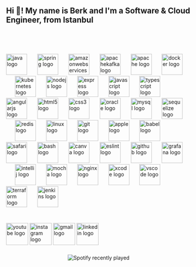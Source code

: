 <h2 align="left">Hi 👋! My name is Berk and I'm a Software & Cloud Engineer, from Istanbul</h2>

###

<br clear="both">

<img align="right" height="0" src=""  />

###

<br clear="both">

<div align="left">
  <img src="https://cdn.jsdelivr.net/gh/devicons/devicon/icons/java/java-original.svg" height="57" alt="java logo"  />
  <img width="20" />
  <img src="https://cdn.jsdelivr.net/gh/devicons/devicon/icons/spring/spring-original.svg" height="57" alt="spring logo"  />
  <img width="20" />
  <img src="https://cdn.jsdelivr.net/gh/devicons/devicon/icons/amazonwebservices/amazonwebservices-original.svg" height="57" alt="amazonwebservices logo"  />
  <img width="20" />
  <img src="https://cdn.jsdelivr.net/gh/devicons/devicon/icons/apachekafka/apachekafka-original.svg" height="57" alt="apachekafka logo"  />
  <img width="20" />
  <img src="https://cdn.jsdelivr.net/gh/devicons/devicon/icons/apache/apache-original.svg" height="57" alt="apache logo"  />
  <img width="20" />
  <img src="https://cdn.jsdelivr.net/gh/devicons/devicon/icons/docker/docker-original.svg" height="57" alt="docker logo"  />
  <img width="20" />
  <img src="https://cdn.jsdelivr.net/gh/devicons/devicon/icons/kubernetes/kubernetes-plain.svg" height="57" alt="kubernetes logo"  />
  <img width="20" />
  <img src="https://cdn.jsdelivr.net/gh/devicons/devicon/icons/nodejs/nodejs-original.svg" height="57" alt="nodejs logo"  />
  <img width="20" />
  <img src="https://cdn.jsdelivr.net/gh/devicons/devicon/icons/express/express-original.svg" height="57" alt="express logo"  />
  <img width="20" />
  <img src="https://cdn.jsdelivr.net/gh/devicons/devicon/icons/javascript/javascript-original.svg" height="57" alt="javascript logo"  />
  <img width="20" />
  <img src="https://cdn.jsdelivr.net/gh/devicons/devicon/icons/typescript/typescript-original.svg" height="57" alt="typescript logo"  />
  <img width="20" />
  <img src="https://cdn.jsdelivr.net/gh/devicons/devicon/icons/angularjs/angularjs-original.svg" height="57" alt="angularjs logo"  />
  <img width="20" />
  <img src="https://cdn.jsdelivr.net/gh/devicons/devicon/icons/html5/html5-original.svg" height="57" alt="html5 logo"  />
  <img width="20" />
  <img src="https://cdn.jsdelivr.net/gh/devicons/devicon/icons/css3/css3-original.svg" height="57" alt="css3 logo"  />
  <img width="20" />
  <img src="https://cdn.jsdelivr.net/gh/devicons/devicon/icons/oracle/oracle-original.svg" height="57" alt="oracle logo"  />
  <img width="20" />
  <img src="https://cdn.jsdelivr.net/gh/devicons/devicon/icons/mysql/mysql-original.svg" height="57" alt="mysql logo"  />
  <img width="20" />
  <img src="https://cdn.jsdelivr.net/gh/devicons/devicon/icons/sequelize/sequelize-original.svg" height="57" alt="sequelize logo"  />
  <img width="20" />
  <img src="https://cdn.jsdelivr.net/gh/devicons/devicon/icons/redis/redis-original.svg" height="57" alt="redis logo"  />
  <img width="20" />
  <img src="https://cdn.jsdelivr.net/gh/devicons/devicon/icons/linux/linux-original.svg" height="57" alt="linux logo"  />
  <img width="20" />
  <img src="https://cdn.jsdelivr.net/gh/devicons/devicon/icons/git/git-original.svg" height="57" alt="git logo"  />
  <img width="20" />
  <img src="https://cdn.jsdelivr.net/gh/devicons/devicon/icons/apple/apple-original.svg" height="57" alt="apple logo"  />
  <img width="20" />
  <img src="https://cdn.jsdelivr.net/gh/devicons/devicon/icons/babel/babel-original.svg" height="57" alt="babel logo"  />
  <img width="20" />
  <img src="https://cdn.jsdelivr.net/gh/devicons/devicon/icons/safari/safari-original.svg" height="57" alt="safari logo"  />
  <img width="20" />
  <img src="https://cdn.jsdelivr.net/gh/devicons/devicon/icons/bash/bash-original.svg" height="57" alt="bash logo"  />
  <img width="20" />
  <img src="https://cdn.jsdelivr.net/gh/devicons/devicon/icons/canva/canva-original.svg" height="57" alt="canva logo"  />
  <img width="20" />
  <img src="https://cdn.jsdelivr.net/gh/devicons/devicon/icons/eslint/eslint-original.svg" height="57" alt="eslint logo"  />
  <img width="20" />
  <img src="https://cdn.jsdelivr.net/gh/devicons/devicon/icons/github/github-original.svg" height="57" alt="github logo"  />
  <img width="20" />
  <img src="https://cdn.jsdelivr.net/gh/devicons/devicon/icons/grafana/grafana-original.svg" height="57" alt="grafana logo"  />
  <img width="20" />
  <img src="https://cdn.jsdelivr.net/gh/devicons/devicon/icons/intellij/intellij-original.svg" height="57" alt="intellij logo"  />
  <img width="20" />
  <img src="https://cdn.jsdelivr.net/gh/devicons/devicon/icons/mocha/mocha-plain.svg" height="57" alt="mocha logo"  />
  <img width="20" />
  <img src="https://cdn.jsdelivr.net/gh/devicons/devicon/icons/nginx/nginx-original.svg" height="57" alt="nginx logo"  />
  <img width="20" />
  <img src="https://cdn.jsdelivr.net/gh/devicons/devicon/icons/xcode/xcode-original.svg" height="57" alt="xcode logo"  />
  <img width="20" />
  <img src="https://cdn.jsdelivr.net/gh/devicons/devicon/icons/vscode/vscode-original.svg" height="57" alt="vscode logo"  />
  <img width="20" />
  <img src="https://cdn.jsdelivr.net/gh/devicons/devicon/icons/terraform/terraform-original.svg" height="57" alt="terraform logo"  />
  <img width="20" />
  <img src="https://cdn.jsdelivr.net/gh/devicons/devicon/icons/jenkins/jenkins-line.svg" height="57" alt="jenkins logo"  />
</div>

###

<br clear="both">

<div align="left">
  <img src="https://img.shields.io/static/v1?message=Youtube&logo=youtube&label=&color=FF0000&logoColor=white&labelColor=&style=for-the-badge" height="60" alt="youtube logo"  />
  <img src="https://img.shields.io/static/v1?message=Instagram&logo=instagram&label=&color=E4405F&logoColor=white&labelColor=&style=for-the-badge" height="60" alt="instagram logo"  />
  <img src="https://img.shields.io/static/v1?message=Gmail&logo=gmail&label=&color=D14836&logoColor=white&labelColor=&style=for-the-badge" height="60" alt="gmail logo"  />
  <img src="https://img.shields.io/static/v1?message=LinkedIn&logo=linkedin&label=&color=0077B5&logoColor=white&labelColor=&style=for-the-badge" height="60" alt="linkedin logo"  />
</div>

###

<div align="left">
</div>

###

<div align="left">
</div>

###

<div align="center">
  <img src="https://spotify-recently-played-readme.vercel.app/api?count=0&unique=false" alt="Spotify recently played"  />
</div>

###
